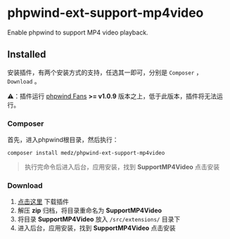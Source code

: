 # phpwind-ext-support-mp4video
Enable phpwind to support MP4 video playback.

## Installed

安装插件，有两个安装方式的支持，任选其一即可，分别是 `Composer` ， `Download` 。

⚠️：插件运行 [phpwind Fans](https://github.com/medz/phpwind) **>= v1.0.9** 版本之上，低于此版本，插件将无法运行。

### Composer

首先，进入phpwind根目录，然后执行：

```shell
composer install medz/phpwind-ext-support-mp4video
```

> 执行完命令后进入后台，应用安装，找到 **SupportMP4Video** 点击安装

### Download

1. [点击这里](https://github.com/medz/phpwind-ext-support-mp4video/archive/master.zip) 下载插件
2. 解压 **zip** 归档，将目录重命名为 **SupportMP4Video**
3. 将目录 **SupportMP4Video** 放入 `/src/extensions/` 目录下
4. 进入后台，应用安装，找到 **SupportMP4Video** 点击安装
